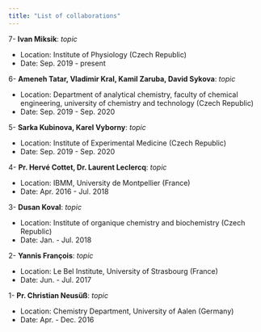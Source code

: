 ```yaml
---
title: "List of collaborations"
---
```


7- **Ivan Miksik**: *topic*  
* Location: Institute of Physiology (Czech Republic)  
* Date: Sep. 2019 - present  

6- **Ameneh Tatar, Vladimir Kral, Kamil Zaruba, David Sykova**: *topic*  
* Location: Department of analytical chemistry, faculty of chemical engineering, university of chemistry and technology (Czech Republic)  
* Date: Sep. 2019 - Sep. 2020  

5- **Sarka Kubinova, Karel Vyborny**: *topic*  
* Location: Institute of Experimental Medicine (Czech Republic)  
* Date: Sep. 2019 - Sep. 2020  

4- **Pr. Hervé Cottet, Dr. Laurent Leclercq**: *topic*  
* Location: IBMM, University de Montpellier (France)  
* Date: Apr. 2016 - Jul. 2018  

3- **Dusan Koval**: *topic*  
* Location: Institute of organique chemistry and biochemistry (Czech Republic)  
* Date: Jan. - Jul. 2018  

2- **Yannis François**: *topic*  
* Location: Le Bel Institute, University of Strasbourg (France)  
* Date: Jun. - Jul. 2017  

1- **Pr. Christian Neusüß**:  *topic*  
* Location: Chemistry Department, University of Aalen (Germany)
* Date: Apr. - Dec. 2016

